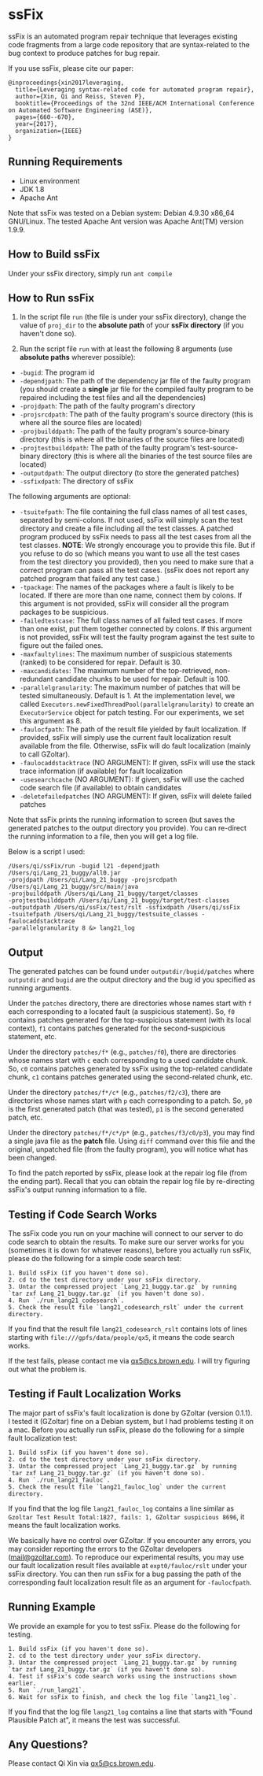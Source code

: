 # ssFix

ssFix is an automated program repair technique that leverages existing code fragments from a large code repository that are syntax-related to the bug context to produce patches for bug repair.

If you use ssFix, please cite our paper:
```
@inproceedings{xin2017leveraging,
  title={Leveraging syntax-related code for automated program repair},
  author={Xin, Qi and Reiss, Steven P},
  booktitle={Proceedings of the 32nd IEEE/ACM International Conference on Automated Software Engineering (ASE)},
  pages={660--670},
  year={2017},
  organization={IEEE}
}
```

## Running Requirements

+ Linux environment 
+ JDK 1.8
+ Apache Ant

Note that ssFix was tested on a Debian system: Debian 4.9.30 x86_64 GNU/Linux. The tested Apache Ant version was Apache Ant(TM) version 1.9.9.

## How to Build ssFix

Under your ssFix directory, simply run ```ant compile```

## How to Run ssFix

1. In the script file `run` (the file is under your ssFix directory), change the value of `proj_dir` to the **absolute path** of your **ssFix directory** (if you haven't done so).

2. Run the script file `run` with at least the following 8 arguments (use **absolute paths** wherever possible):
  * `-bugid`: The program id
  * `-dependjpath`: The path of the dependency jar file of the faulty program (you should create a **single** jar file for the compiled faulty program to be repaired including the test files and all the dependencies)
  * `-projdpath`: The path of the faulty program's directory
  * `-projsrcdpath`: The path of the faulty program's source directory (this is where all the source files are located)
  * `-projbuilddpath`: The path of the faulty program's source-binary directory (this is where all the binaries of the source files are located)
  * `-projtestbuilddpath`: The path of the faulty program's test-source-binary directory (this is where all the binaries of the test source files are located)
  * `-outputdpath`: The output directory (to store the generated patches)
  * `-ssfixdpath`: The directory of ssFix

The following arguments are optional:
  * `-tsuitefpath`: The file containing the full class names of all test cases, separated by semi-colons. If not used, ssFix will simply scan the test directory and create a file including all the test classes. A patched program produced by ssFix needs to pass all the test cases from all the test classes. **NOTE**: We strongly encourage you to provide this file. But if you refuse to do so (which means you want to use all the test cases from the test directory you provided), then you need to make sure that a correct program can pass all the test cases. (ssFix does not report any patched program that failed any test case.)
  * `-tpackage`: The names of the packages where a fault is likely to be located. If there are more than one name, connect them by colons. If this argument is not provided, ssFix will consider all the program packages to be suspicious.
  * `-failedtestcase`: The full class names of all failed test cases. If more than one exist, put them together connected by colons. If this argument is not provided, ssFix will test the faulty program against the test suite to figure out the failed ones.
  * `-maxfaultylines`: The maximum number of suspicious statements (ranked) to be considered for repair. Default is 30.
  * `-maxcandidates`: The maximum number of the top-retrieved, non-redundant candidate chunks to be used for repair. Default is 100. 
  * `-parallelgranularity`: The maximum number of patches that will be tested simultaneously. Default is 1. At the implementation level, we called `Executors.newFixedThreadPool(parallelgranularity)` to create an `ExecutorService` object for patch testing. For our experiments, we set this argument as 8.
  * `-faulocfpath`: The path of the result file yielded by fault localization. If provided, ssFix will simply use the current fault localization result available from the file. Otherwise, ssFix will do fault localization (mainly to call GZoltar).
  * `-faulocaddstacktrace` (NO ARGUMENT): If given, ssFix will use the stack trace information (if available) for fault localization
  * `-usesearchcache` (NO ARGUMENT): If given, ssFix will use the cached code search file (if available) to obtain candidates
  * `-deletefailedpatches` (NO ARGUMENT): If given, ssFix will delete failed patches

Note that ssFix prints the running information to screen (but saves the generated patches to the output directory you provide). You can re-direct the running information to a file, then you will get a log file.

Below is a script I used:
```
/Users/qi/ssFix/run -bugid l21 -dependjpath /Users/qi/Lang_21_buggy/all0.jar 
-projdpath /Users/qi/Lang_21_buggy -projsrcdpath /Users/qi/Lang_21_buggy/src/main/java
-projbuilddpath /Users/qi/Lang_21_buggy/target/classes
-projtestbuilddpath /Users/qi/Lang_21_buggy/target/test-classes 
-outputdpath /Users/qi/ssFix/test/rslt -ssfixdpath /Users/qi/ssFix 
-tsuitefpath /Users/qi/Lang_21_buggy/testsuite_classes -faulocaddstacktrace
-parallelgranularity 8 &> lang21_log
```

## Output

The generated patches can be found under `outputdir/bugid/patches` where `outputdir` and `bugid` are the output directory and the bug id you specified as running arguments.

Under the `patches` directory, there are directories whose names start with `f` each corresponding to a located fault (a suspicious statement). So, `f0` contains patches generated for the top-suspicious statement (with its local context), `f1` contains patches generated for the second-suspicious statement, etc.

Under the directory `patches/f*` (e.g., `patches/f0`), there are directories whose names start with `c` each corresponding to a used candidate chunk. So, `c0` contains patches generated by ssFix using the top-related candidate chunk, `c1` contains patches generated using the second-related chunk, etc.

Under the directory `patches/f*/c*` (e.g., `patches/f2/c3`), there are directories whose names start with `p` each corresponding to a patch. So, `p0` is the first generated patch (that was tested), `p1` is the second generated patch, etc. 

Under the directory `patches/f*/c*/p*` (e.g., `patches/f3/c0/p3`), you may find a single java file as the **patch** file. Using `diff` command over this file and the original, unpatched file (from the faulty program), you will notice what has been changed.

To find the patch reported by ssFix, please look at the repair log file (from the ending part). Recall that you can obtain the repair log file by re-directing ssFix's output running information to a file.


## Testing if Code Search Works

The ssFix code you run on your machine will connect to our server to do code search
to obtain the results. To make sure our server works for you (sometimes it is down
for whatever reasons), before you actually run ssFix, please do the following for a 
simple code search test:
```
1. Build ssFix (if you haven't done so).
2. cd to the test directory under your ssFix directory.
3. Untar the compressed project `Lang_21_buggy.tar.gz` by running 
`tar zxf Lang_21_buggy.tar.gz` (if you haven't done so).
4. Run `./run_lang21_codesearch`.
5. Check the result file `lang21_codesearch_rslt` under the current directory.
```
If you find that the result file `lang21_codesearch_rslt` contains lots of lines
starting with `file:///gpfs/data/people/qx5`, it means the code search works.

If the test fails, please contact me via qx5@cs.brown.edu. I will try figuring
out what the problem is.


## Testing if Fault Localization Works

The major part of ssFix's fault localization is done by GZoltar (version 0.1.1).
I tested it (GZoltar) fine on a Debian system, but I had problems testing it on 
a mac. Before you actually run ssFix, please do the following for a simple fault
localization test:
```
1. Build ssFix (if you haven't done so).
2. cd to the test directory under your ssFix directory.
3. Untar the compressed project `Lang_21_buggy.tar.gz` by running
`tar zxf Lang_21_buggy.tar.gz` (if you haven't done so).
4. Run `./run_lang21_fauloc`.
5. Check the result file `lang21_fauloc_log` under the current directory.
```
If you find that the log file `lang21_fauloc_log` contains a line similar as
`Gzoltar Test Result Total:1827, fails: 1, GZoltar suspicious 8696`, it means
the fault localization works.

We basically have no control over GZoltar. If you encounter any errors,
you may consider reporting the errors to the GZoltar developers (mail@gzoltar.com).
To reproduce our experimental results, you may use our fault localization
result files available at `expt0/fauloc/rslt` under your ssFix directory.
You can then run ssFix for a bug passing the path of the corresponding fault 
localization result file as an argument for `-faulocfpath`.


## Running Example

We provide an example for you to test ssFix. Please do the following for testing.
```
1. Build ssFix (if you haven't done so).
2. cd to the test directory under your ssFix directory.
3. Untar the compressed project `Lang_21_buggy.tar.gz` by running
`tar zxf Lang_21_buggy.tar.gz` (if you haven't done so).
4. Test if ssFix's code search works using the instructions shown earlier.
5. Run `./run_lang21`.
6. Wait for ssFix to finish, and check the log file `lang21_log`.
```
If you find that the log file `lang21_log` contains a line that starts with
"Found Plausible Patch at", it means the test was successful.

## Any Questions?

Please contact Qi Xin via qx5@cs.brown.edu.